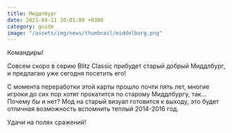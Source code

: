 ```yaml
---
title: Миддлбург
date: 2021-04-11 20:01:00 +0300
category: guide
image: "/assets/img/news/thumbnail/middelburg.png"
---
```

<p style="display: none">М-м-м... Весна, самая лучшая пора, все цветет и пахнет... И разработчики «WoT это Классика!» готовы предоставить вам одно из глобальных обновлений модов!</p>

Командиры!

Совсем скоро в серию Blitz Classic прибудет старый добрый Миддлбург, и предлагаю уже сегодня посетить его!

С момента переработки этой карты прошло почти пять лет, многие игроки до сих пор хотят прокатится по старому Миддлбургу, так... Почему бы и нет? Мод на старый визуал готовится к выходу, это будет отличная возможность вспомнить теплый 2014-2016 год.

Удачи на полях сражений!